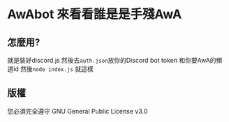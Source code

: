 # AwAbot 來看看誰是是手殘AwA
## 怎麼用?
就是裝好discord.js
然後去`auth.json`放你的Discord bot token 和你要AwA的頻道id
然後`node index.js`
就這樣
## 版權
您必須完全遵守 GNU General Public License v3.0
